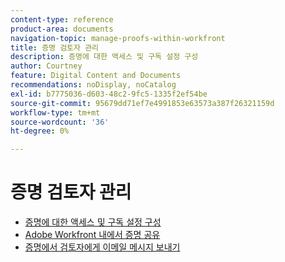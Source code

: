 ```yaml
---
content-type: reference
product-area: documents
navigation-topic: manage-proofs-within-workfront
title: 증명 검토자 관리
description: 증명에 대한 액세스 및 구독 설정 구성
author: Courtney
feature: Digital Content and Documents
recommendations: noDisplay, noCatalog
exl-id: b7775036-d603-48c2-9fc5-1335f2ef54be
source-git-commit: 95679dd71ef7e4991853e63573a387f26321159d
workflow-type: tm+mt
source-wordcount: '36'
ht-degree: 0%

---
```


# 증명 검토자 관리

* [증명에 대한 액세스 및 구독 설정 구성](../../../../review-and-approve-work/proofing/managing-proofs-within-workfront/configure-access-subscription-settings-proof.md)
* [Adobe Workfront 내에서 증명 공유](../../../../review-and-approve-work/proofing/managing-proofs-within-workfront/share-a-proof-in-workfront.md)
* [증명에서 검토자에게 이메일 메시지 보내기](../../../../review-and-approve-work/proofing/managing-proofs-within-workfront/send-email-messages-to-users-proof.md)
